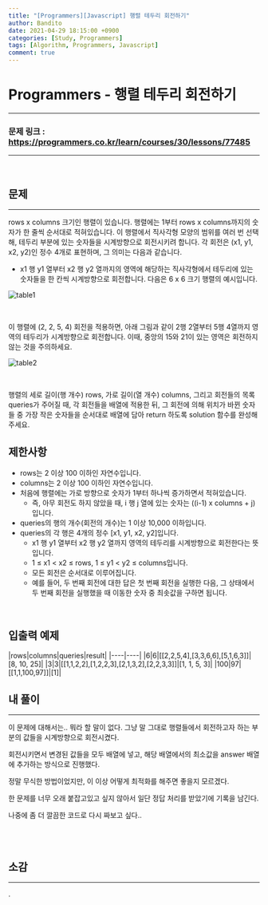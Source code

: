 ```yaml
---
title: "[Programmers][Javascript] 행렬 테두리 회전하기"
author: Bandito
date: 2021-04-29 18:15:00 +0900
categories: [Study, Programmers]
tags: [Algorithm, Programmers, Javascript]
comment: true
---
```

 
# Programmers - 행렬 테두리 회전하기

***
### 문제 링크 : <https://programmers.co.kr/learn/courses/30/lessons/77485>

***

<br/>

## 문제
***

rows x columns 크기인 행렬이 있습니다. 행렬에는 1부터 rows x columns까지의 숫자가 한 줄씩 순서대로 적혀있습니다. 이 행렬에서 직사각형 모양의 범위를 여러 번 선택해, 테두리 부분에 있는 숫자들을 시계방향으로 회전시키려 합니다. 각 회전은 (x1, y1, x2, y2)인 정수 4개로 표현하며, 그 의미는 다음과 같습니다.

+ x1 행 y1 열부터 x2 행 y2 열까지의 영역에 해당하는 직사각형에서 테두리에 있는 숫자들을 한 칸씩 시계방향으로 회전합니다.
다음은 6 x 6 크기 행렬의 예시입니다.

![table1](https://drive.google.com/uc?export=view&id=1x9wj8hCywsC3c0ARSl9kbxXDMpejAKVx)

<br/>

이 행렬에 (2, 2, 5, 4) 회전을 적용하면, 아래 그림과 같이 2행 2열부터 5행 4열까지 영역의 테두리가 시계방향으로 회전합니다. 이때, 중앙의 15와 21이 있는 영역은 회전하지 않는 것을 주의하세요.

![table2](https://drive.google.com/uc?export=view&id=19LOsEmPlDT4ESCYP6PEJ1ItEWRQ3Zgrc)

<br/>

행렬의 세로 길이(행 개수) rows, 가로 길이(열 개수) columns, 그리고 회전들의 목록 queries가 주어질 때, 각 회전들을 배열에 적용한 뒤, 그 회전에 의해 위치가 바뀐 숫자들 중 가장 작은 숫자들을 순서대로 배열에 담아 return 하도록 solution 함수를 완성해주세요.


## 제한사항

+ rows는 2 이상 100 이하인 자연수입니다.
+ columns는 2 이상 100 이하인 자연수입니다.
+ 처음에 행렬에는 가로 방향으로 숫자가 1부터 하나씩 증가하면서 적혀있습니다.
    - 즉, 아무 회전도 하지 않았을 때, i 행 j 열에 있는 숫자는 ((i-1) x columns + j)입니다.
+ queries의 행의 개수(회전의 개수)는 1 이상 10,000 이하입니다.
+ queries의 각 행은 4개의 정수 [x1, y1, x2, y2]입니다.
    - x1 행 y1 열부터 x2 행 y2 열까지 영역의 테두리를 시계방향으로 회전한다는 뜻입니다.
    - 1 ≤ x1 < x2 ≤ rows, 1 ≤ y1 < y2 ≤ columns입니다.
    - 모든 회전은 순서대로 이루어집니다.
    - 예를 들어, 두 번째 회전에 대한 답은 첫 번째 회전을 실행한 다음, 그 상태에서 두 번째 회전을 실행했을 때 이동한 숫자 중 최솟값을 구하면 됩니다.

<br/>

## 입출력 예제

|rows|columns|queries|result|
|----|----|
|6|6|[[2,2,5,4],[3,3,6,6],[5,1,6,3]]|[8, 10, 25]|
|3|3|[[1,1,2,2],[1,2,2,3],[2,1,3,2],[2,2,3,3]]|[1, 1, 5, 3]|
|100|97|[[1,1,100,97]]|[1]|




## 내 풀이
***

이 문제에 대해서는.. 뭐라 할 말이 없다. 그냥 말 그대로 행렬들에서 회전하고자 하는 부분의 값들을 시계방향으로 회전시켰다.    

회전시키면서 변경된 값들을 모두 배열에 넣고, 해당 배열에서의 최소값을 answer 배열에 추가하는 방식으로 진행했다.

정말 무식한 방법이었지만, 이 이상 어떻게 최적화를 해주면 좋을지 모르겠다.    

한 문제를 너무 오래 붙잡고있고 싶지 않아서 일단 정답 처리를 받았기에 기록을 남긴다.    

나중에 좀 더 깔끔한 코드로 다시 짜보고 싶다..



<br/>

<script src="https://gist.github.com/Suppplier/f5f5cd609cd013a54503abf2969e89a0.js"></script>

<br/>

## 소감
***

.

